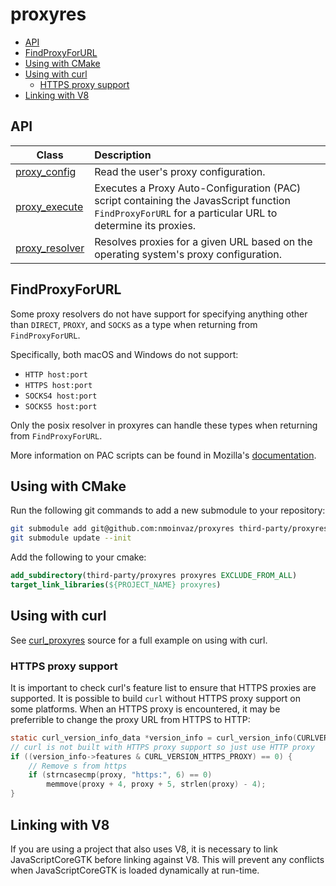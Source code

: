 # proxyres <!-- omit from toc -->

- [API](#api)
- [FindProxyForURL](#findproxyforurl)
- [Using with CMake](#using-with-cmake)
- [Using with curl](#using-with-curl)
  - [HTTPS proxy support](#https-proxy-support)
- [Linking with V8](#linking-with-v8)

## API

|Class|Description|
|-|:-|
|[proxy_config](proxy_config.md)|Read the user's proxy configuration.|
|[proxy_execute](proxy_execute.md)|Executes a Proxy Auto-Configuration (PAC) script containing the JavasScript function `FindProxyForURL` for a particular URL to determine its proxies.|
|[proxy_resolver](proxy_resolver.md)|Resolves proxies for a given URL based on the operating system's proxy configuration.|

## FindProxyForURL

Some proxy resolvers do not have support for specifying anything other than `DIRECT`, `PROXY`, and `SOCKS` as a type when returning from `FindProxyForURL`.

Specifically, both macOS and Windows do not support:
 * `HTTP host:port`
 * `HTTPS host:port`
 * `SOCKS4 host:port`
 * `SOCKS5 host:port`

Only the posix resolver in proxyres can handle these types when returning from `FindProxyForURL`.

More information on PAC scripts can be found in Mozilla's [documentation](https://developer.mozilla.org/en-US/docs/Web/HTTP/Proxy_servers_and_tunneling/Proxy_Auto-Configuration_PAC_file).

## Using with CMake

Run the following git commands to add a new submodule to your repository:

```bash
git submodule add git@github.com:nmoinvaz/proxyres third-party/proxyres
git submodule update --init
```

Add the following to your cmake:

```cmake
add_subdirectory(third-party/proxyres proxyres EXCLUDE_FROM_ALL)
target_link_libraries(${PROJECT_NAME} proxyres)
```

## Using with curl

See [curl_proxyres](../test/curl_proxyres.c) source for a full example on using with curl.

### HTTPS proxy support

It is important to check curl's feature list to ensure that HTTPS proxies are supported. It is possible to build `curl` without HTTPS proxy support on some platforms. When an HTTPS proxy is encountered, it may be preferrible to change the proxy URL from HTTPS to HTTP:
```c
static curl_version_info_data *version_info = curl_version_info(CURLVERSION_NOW);
// curl is not built with HTTPS proxy support so just use HTTP proxy
if ((version_info->features & CURL_VERSION_HTTPS_PROXY) == 0) {
    // Remove s from https
    if (strncasecmp(proxy, "https:", 6) == 0)
        memmove(proxy + 4, proxy + 5, strlen(proxy) - 4);
}
```

## Linking with V8

If you are using a project that also uses V8, it is necessary to link JavaScriptCoreGTK before linking against V8. This will prevent any conflicts when JavaScriptCoreGTK is loaded dynamically at run-time.
